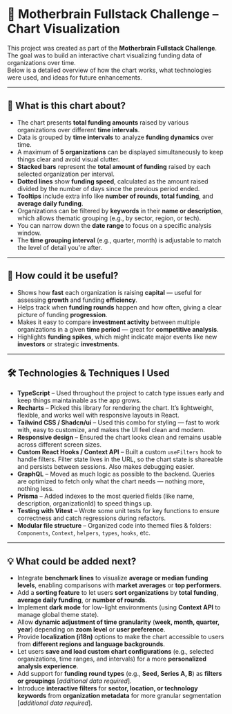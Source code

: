 # 💼 Motherbrain Fullstack Challenge – Chart Visualization

This project was created as part of the **Motherbrain Fullstack Challenge**.  
The goal was to build an interactive chart visualizing funding data of organizations over time.  
Below is a detailed overview of how the chart works, what technologies were used, and ideas for future enhancements.

---

## 🧠 What is this chart about?

- The chart presents **total funding amounts** raised by various organizations over different **time intervals**.
- Data is grouped by **time intervals** to analyze **funding dynamics** over time.
- A maximum of **5 organizations** can be displayed simultaneously to keep things clear and avoid visual clutter.
- **Stacked bars** represent the **total amount of funding** raised by each selected organization per interval.
- **Dotted lines** show **funding speed**, calculated as the amount raised divided by the number of days since the previous period ended.
- **Tooltips** include extra info like **number of rounds**, **total funding**, and **average daily funding**.
- Organizations can be filtered by **keywords** in their **name or description**, which allows thematic grouping (e.g., by sector, region, or tech).
- You can narrow down the **date range** to focus on a specific analysis window.
- The **time grouping interval** (e.g., quarter, month) is adjustable to match the level of detail you're after.

---

## 🚀 How could it be useful?

- Shows how **fast** each organization is raising **capital** — useful for assessing **growth** and funding **efficiency**.
- Helps track when **funding rounds** happen and how often, giving a clear picture of funding **progression**.
- Makes it easy to compare **investment activity** between multiple organizations in a given **time period** — great for **competitive analysis**.
- Highlights **funding spikes**, which might indicate major events like new **investors** or strategic **investments**.

---

## 🛠️ Technologies & Techniques I Used

- **TypeScript** – Used throughout the project to catch type issues early and keep things maintainable as the app grows.
- **Recharts** – Picked this library for rendering the chart. It’s lightweight, flexible, and works well with responsive layouts in React.
- **Tailwind CSS / Shadcn/ui** – Used this combo for styling — fast to work with, easy to customize, and makes the UI feel clean and modern.
- **Responsive design** – Ensured the chart looks clean and remains usable across different screen sizes.
- **Custom React Hooks / Context API** – Built a custom `useFilters` hook to handle filters. Filter state lives in the URL, so the chart state is shareable and persists between sessions. Also makes debugging easier.
- **GraphQL** – Moved as much logic as possible to the backend. Queries are optimized to fetch only what the chart needs — nothing more, nothing less.
- **Prisma** – Added indexes to the most queried fields (like name, description, organizationId) to speed things up.
- **Testing with Vitest** – Wrote some unit tests for key functions to ensure correctness and catch regressions during refactors.
- **Modular file structure** – Organized code into themed files & folders: `Components`, `Context`, `helpers`, `types`, `hooks`, etc.

---

## 💡 What could be added next?

- Integrate **benchmark lines** to visualize **average or median funding levels**, enabling comparisons with **market averages** or **top performers**.
- Add a **sorting feature** to let users **sort organizations** by **total funding**, **average daily funding**, or **number of rounds**.
- Implement **dark mode** for low-light environments (using **Context API** to manage global theme state).
- Allow **dynamic adjustment of time granularity** (**week, month, quarter, year**) depending on **zoom level** or **user preference**.
- Provide **localization (i18n)** options to make the chart accessible to users from **different regions and language backgrounds**.
- Let users **save and load custom chart configurations** (e.g., selected organizations, time ranges, and intervals) for a more **personalized analysis experience**.
- Add support for **funding round types** (e.g., **Seed, Series A, B**) as **filters or groupings** [*additional data required*].
- Introduce **interactive filters** for **sector, location, or technology keywords** from **organization metadata** for more granular segmentation [*additional data required*].

